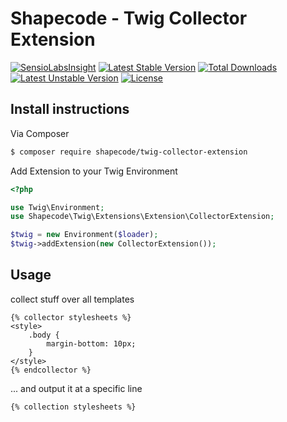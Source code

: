 # Shapecode - Twig Collector Extension

[![SensioLabsInsight](https://insight.sensiolabs.com/projects/e3c8e229-09ac-4ec7-94cb-5c6c18dd095f/mini.png)](https://insight.sensiolabs.com/projects/e3c8e229-09ac-4ec7-94cb-5c6c18dd095f)
[![Latest Stable Version](https://poser.pugx.org/shapecode/twig-collector-extension/v/stable)](https://packagist.org/packages/shapecode/twig-collector-extension) 
[![Total Downloads](https://poser.pugx.org/shapecode/twig-collector-extension/downloads)](https://packagist.org/packages/shapecode/twig-collector-extension) 
[![Latest Unstable Version](https://poser.pugx.org/shapecode/twig-collector-extension/v/unstable)](https://packagist.org/packages/shapecode/twig-collector-extension) 
[![License](https://poser.pugx.org/shapecode/twig-collector-extension/license)](https://packagist.org/packages/shapecode/twig-collector-extension)

## Install instructions

Via Composer

``` bash
$ composer require shapecode/twig-collector-extension
```

Add Extension to your Twig Environment

``` php
<?php 

use Twig\Environment;
use Shapecode\Twig\Extensions\Extension\CollectorExtension;

$twig = new Environment($loader);
$twig->addExtension(new CollectorExtension());
```

## Usage

collect stuff over all templates

``` twig
{% collector stylesheets %}
<style>
    .body {
        margin-bottom: 10px;
    }
</style>
{% endcollector %}
```

... and output it at a specific line 

``` twig
{% collection stylesheets %}
```
